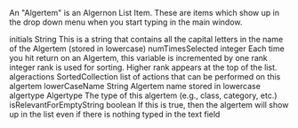 An "Algertem" is an Algernon List Item. These are items which show up in the drop down menu when you start typing in the main window.

initials					String					This is a string that contains all the capital letters in the name of the Algertem (stored in lowercase)
numTimesSelected	integer 				Each time you hit return on an Algertem, this variable is incremented by one
rank					integer 				rank is used for sorting. Higher rank appears at the top of the list.
algeractions			SortedCollection		list of actions that can be performed on this algertem
lowerCaseName    	String					Algertem name stored in lowercase
algertype				Algertype				The type of this algertem (e.g., class, category, etc.)
isRelevantForEmptyString    boolean   		If this is true, then the algertem will show up in the list even if there is nothing typed in the text field